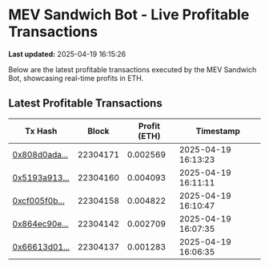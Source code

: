 # MEV Sandwich Bot - Live Profitable Transactions

**Last updated:** 2025-04-19 16:15:26

Below are the latest profitable transactions executed by the MEV Sandwich Bot, showcasing real-time profits in ETH.

## Latest Profitable Transactions

| Tx Hash | Block | Profit (ETH) | Timestamp |
|---------|-------|--------------|-----------|
| [0x808d0ada...](https://etherscan.io/tx/0x808d0ada68afbffe8fdc7c2fd8ff0f41c8e32050608a200a57703ed3ca90a5ca) | 22304171 | 0.002569 | 2025-04-19 16:13:23 |
| [0x5193a913...](https://etherscan.io/tx/0x5193a913ffa0479fb87c564ec2cf9a656874ec85ef35247b3bdcbfd25c0d94db) | 22304160 | 0.004093 | 2025-04-19 16:11:11 |
| [0xcf005f0b...](https://etherscan.io/tx/0xcf005f0b7de2a730357a96f7a82961e9e9ef65c773dfd666dff416d1ebd04c1a) | 22304158 | 0.004822 | 2025-04-19 16:10:47 |
| [0x864ec90e...](https://etherscan.io/tx/0x864ec90ee2c235bbb4b9257417fe61cba6dbad38663cec0d1f674cb703d11e53) | 22304142 | 0.002709 | 2025-04-19 16:07:35 |
| [0x66613d01...](https://etherscan.io/tx/0x66613d01df2f2b95049abb91bfc83c11bc4c3c239e5516ac457841d790d2b090) | 22304137 | 0.001283 | 2025-04-19 16:06:35 |
